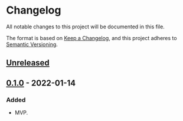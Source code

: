 # Changelog

All notable changes to this project will be documented in this file.

The format is based on [Keep a Changelog](https://keepachangelog.com/en/1.0.0/),
and this project adheres to [Semantic Versioning](https://semver.org/spec/v2.0.0.html).

## [Unreleased]

## [0.1.0] - 2022-01-14

### Added

- MVP.

[unreleased]: https://github.com/paolobrasolin/jekyll-agda/compare/0.1.0...HEAD

<!-- [0.2.0]: https://github.com/paolobrasolin/jekyll-agda/compare/0.1.0...0.2.0 -->

[0.1.0]: https://github.com/paolobrasolin/jekyll-agda/releases/tag/0.1.0
